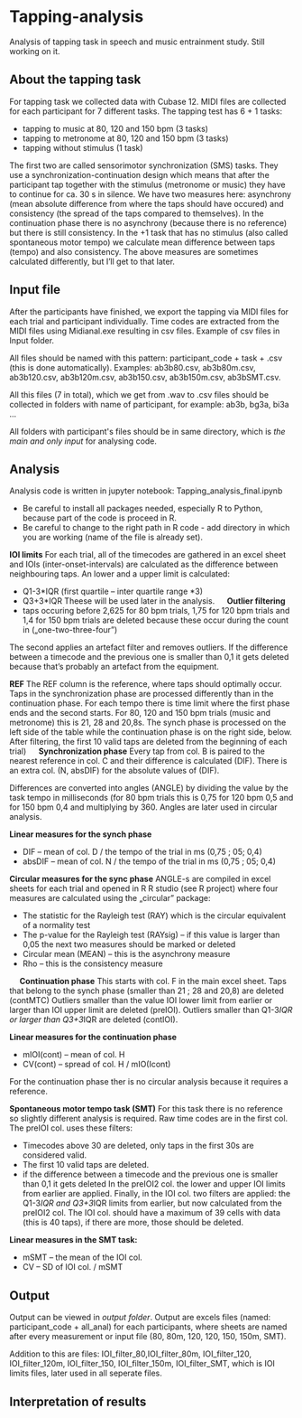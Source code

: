 # Tapping-analysis
Analysis of tapping task in speech and music entrainment study.
Still working on it.

## About the tapping task
For tapping task we collected data with Cubase 12. 
MIDI files are collected for each participant for 7 different tasks.
The tapping test has 6 + 1 tasks:
-	tapping to music at 80, 120 and 150 bpm (3 tasks)
-	tapping to metronome at 80, 120 and 150 bpm (3 tasks)
-	tapping without stimulus (1 task)

The first two are called sensorimotor synchronization (SMS) tasks. They use a synchronization-continuation design which means that after the participant tap together with the stimulus (metronome or music) they have to continue for ca. 30 s in silence.  We have two measures here: asynchrony (mean absolute difference from where the taps should have occured) and consistency (the spread of the taps compared to themselves). In the continuation phase there is no asynchrony (because there is no reference) but there is still consistency. In the +1 task that has no stimulus (also called spontaneous motor tempo) we calculate mean difference between taps (tempo) and also consistency. The above measures are sometimes calculated differently, but I’ll get to that later.

## Input file
After the participants have finished, we export the tapping via MIDI files for each trial and participant individually. Time codes are extracted from the MIDI files using Midianal.exe resulting in csv files. Example of csv files in Input folder.

All files should be named with this pattern: participant_code + task + .csv (this is done automatically). Examples: ab3b80.csv, ab3b80m.csv, ab3b120.csv, ab3b120m.csv, ab3b150.csv, ab3b150m.csv, ab3bSMT.csv.

All this files (7 in total), which we get from .wav to .csv files should be collected in folders with name of participant, for example: ab3b, bg3a, bi3a ...

All folders with participant's files should be in same directory, which is *the main and only input* for analysing code.

## Analysis
Analysis code is written in jupyter notebook: Tapping_analysis_final.ipynb

- Be careful to install all packages needed, especially R to Python, because part of the code is proceed in R.
- Be careful to change to the right path in R code - add directory in which you are working (name of the file is already set).

**IOI limits**
For each trial, all of the timecodes are gathered in an excel sheet and IOIs (inter-onset-intervals) are calculated as the difference between neighbouring taps. An lower and a upper limit is calculated:
-	Q1-3*IQR (first quartile – inter quartile range *3)
-	Q3+3*IQR
Theese will be used later in the analysis.
 
**Outlier filtering** 
-	taps occuring before 2,625 for 80 bpm trials, 1,75 for 120 bpm trials and 1,4 for 150 bpm trials are deleted because these occur during the count in („one-two-three-four”)

The second applies an artefact filter and removes outliers. If the difference between a timecode and the previous one is smaller than 0,1 it gets deleted because that’s probably an artefact from the equipment.

**REF**
The REF column is the reference, where taps should optimally occur. Taps in the synchronization phase are processed differently than in the continuation phase. For each tempo there is time limit where the first phase ends and the second starts. For 80, 120 and 150 bpm trials (music and metronome) this is 21, 28 and 20,8s. The synch phase is processed on the left side of the table while the continuation phase is on the right side, below. 
After filtering, the first 10 valid taps are deleted from the beginning of each trial)
 
**Synchronization phase**
Every tap from col. B is paired to the nearest reference in col. C and their difference is calculated (DIF). There is an extra col. (N, absDIF) for the absolute values of (DIF).

Differences are converted into angles (ANGLE) by dividing the value by the task tempo in milliseconds (for 80 bpm trials this is 0,75 for 120 bpm 0,5 and for 150 bpm 0,4 and multiplying by 360. Angles are later used in circular analysis.

**Linear measures for the synch phase**
-	DIF – mean of col. D / the tempo of the trial in ms (0,75 ; 05; 0,4)
-	absDIF – mean of col. N / the tempo of the trial in ms (0,75 ; 05; 0,4)

**Circular measures for the sync phase**
ANGLE-s  are compiled in excel sheets for each trial and opened in R R studio  (see R project) where four measures are calculated using the „circular” package:
-	The statistic for the Rayleigh test (RAY) which is the circular equivalent of a normality test
-	The p-value for the Rayleigh test (RAYsig) – if this value is larger than 0,05 the next two measures should be marked or deleted
-	Circular mean (MEAN) – this is the asynchrony measure
-	Rho – this is the consistency measure

 
**Continuation phase**
This starts with col. F in the main excel sheet. Taps that belong to the synch phase (smaller than 21 ; 28 and 20,8) are deleted (contMTC)
Outliers smaller than the value IOI lower limit from earlier or larger than IOI upper limit are deleted (preIOI). 
Outliers smaller than Q1-3*IQR or larger than Q3+3*IQR are deleted (contIOI).

**Linear measures for the continuation phase**
-	mIOI(cont) – mean of col. H
-	CV(cont) – spread of col. H / mIO(Icont)

For the continuation phase ther is no circular analysis because it requires a reference.

**Spontaneous motor tempo task (SMT)**
For this task there is no reference so slightly different analysis is required. Raw time codes are in the first col. The preIOI col. uses these filters:
-	Timecodes above 30 are deleted, only taps in the first 30s are considered valid. 
-	The first 10 valid taps are deleted. 
-	if the difference between a timecode and the previous one is smaller than 0,1 it gets deleted 
In the preIOI2 col. the lower and upper IOI limits from earlier are applied. 
Finally, in the IOI col. two filters are applied:
the Q1-3*IQR and Q3+3*IQR limits from earlier, but now calculated from the preIOI2 col.
The IOI col. should have a maximum of 39 cells with data (this is 40 taps), if there are more, those should be deleted. 

**Linear measures in the SMT task:**
-	mSMT – the mean of the IOI col.
-	CV – SD of IOI col. / mSMT


## Output 
Output can be viewed in *output folder*. Output are excels files (named: participant_code + all_anal) for each participants, where sheets are named after every measurement or input file (80, 80m, 120, 120, 150, 150m, SMT).

Addition to this are files: IOI_filter_80,IOI_filter_80m, IOI_filter_120, IOI_filter_120m, IOI_filter_150, IOI_filter_150m, IOI_filter_SMT, which is IOI limits files, later used in all seperate files. 

## Interpretation of results
